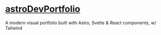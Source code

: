 # [astroDevPortfolio](https://astrodevportfolio.MaDr.io/)

A modern visual portfolio built with Astro, Svelte &amp; React components, w/ Tailwind

